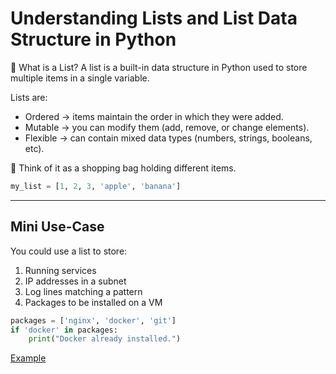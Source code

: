 # Understanding Lists and List Data Structure in Python
🧾 What is a List?
A list is a built-in data structure in Python used to store multiple items in a single variable.

Lists are:
- Ordered → items maintain the order in which they were added.
- Mutable → you can modify them (add, remove, or change elements).
- Flexible → can contain mixed data types (numbers, strings, booleans, etc).

🧠 Think of it as a shopping bag holding different items.
```python
my_list = [1, 2, 3, 'apple', 'banana']
```


---

## Mini Use-Case
You could use a list to store:

1. Running services
2. IP addresses in a subnet
3. Log lines matching a pattern
4. Packages to be installed on a VM
```python
packages = ['nginx', 'docker', 'git']
if 'docker' in packages:
    print("Docker already installed.")
```


[Example]()
